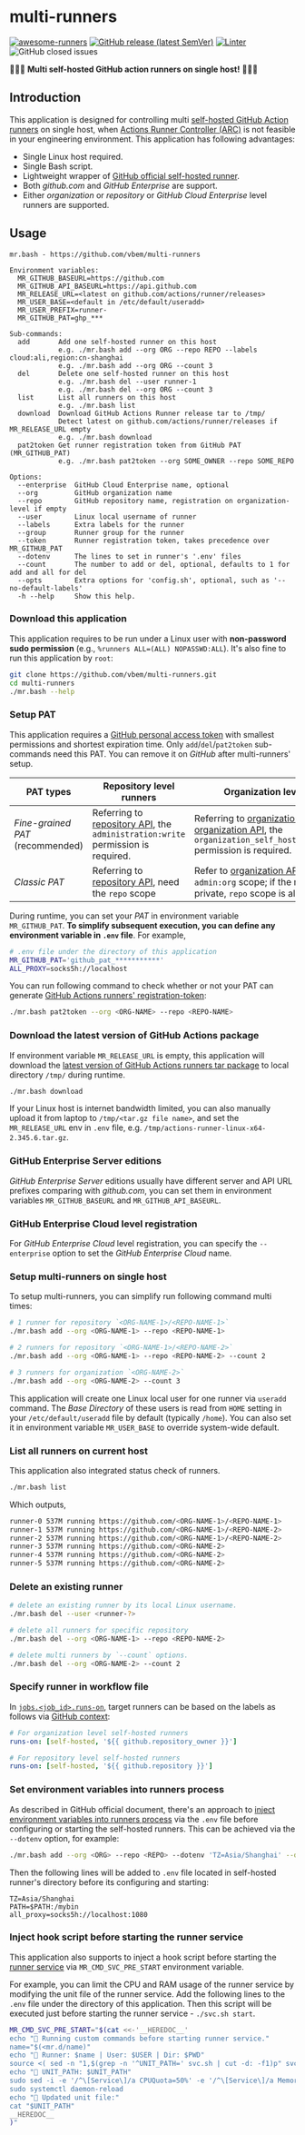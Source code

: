 # multi-runners

[![awesome-runners](https://img.shields.io/badge/listed%20on-awesome--runners-blue.svg)](https://github.com/jonico/awesome-runners)
[![GitHub release (latest SemVer)](https://img.shields.io/github/v/release/vbem/multi-runners?label=Release&logo=github)](https://github.com/vbem/multi-runners/releases)
[![Linter](https://github.com/vbem/multi-runners/actions/workflows/linter.yml/badge.svg)](https://github.com/vbem/multi-runners/actions/workflows/linter.yml)
![GitHub closed issues](https://img.shields.io/github/issues-closed/vbem/multi-runners?logo=github)

🌈🌈🌈 **Multi self-hosted GitHub action runners on single host!** 🌈🌈🌈

## Introduction

This application is designed for controlling multi [self-hosted GitHub Action runners](https://docs.github.com/en/actions/hosting-your-own-runners/managing-self-hosted-runners/about-self-hosted-runners) on single host, when [Actions Runner Controller (ARC)](https://docs.github.com/en/actions/hosting-your-own-runners/managing-self-hosted-runners-with-actions-runner-controller/quickstart-for-actions-runner-controller) is not feasible in your engineering environment. This application has following advantages:

- Single Linux host required.
- Single Bash script.
- Lightweight wrapper of [GitHub official self-hosted runner](https://github.com/actions/runner).
- Both *github.com* and *GitHub Enterprise* are support.
- Either *organization* or *repository* or *GitHub Cloud Enterprise* level runners are supported.

## Usage

```plain
mr.bash - https://github.com/vbem/multi-runners

Environment variables:
  MR_GITHUB_BASEURL=https://github.com
  MR_GITHUB_API_BASEURL=https://api.github.com
  MR_RELEASE_URL=<latest on github.com/actions/runner/releases>
  MR_USER_BASE=<default in /etc/default/useradd>
  MR_USER_PREFIX=runner-
  MR_GITHUB_PAT=ghp_***

Sub-commands:
  add       Add one self-hosted runner on this host
            e.g. ./mr.bash add --org ORG --repo REPO --labels cloud:ali,region:cn-shanghai
            e.g. ./mr.bash add --org ORG --count 3
  del       Delete one self-hosted runner on this host
            e.g. ./mr.bash del --user runner-1
            e.g. ./mr.bash del --org ORG --count 3
  list      List all runners on this host
            e.g. ./mr.bash list
  download  Download GitHub Actions Runner release tar to /tmp/
            Detect latest on github.com/actions/runner/releases if MR_RELEASE_URL empty
            e.g. ./mr.bash download
  pat2token Get runner registration token from GitHub PAT (MR_GITHUB_PAT)
            e.g. ./mr.bash pat2token --org SOME_OWNER --repo SOME_REPO

Options:
  --enterprise  GitHub Cloud Enterprise name, optional
  --org         GitHub organization name
  --repo        GitHub repository name, registration on organization-level if empty
  --user        Linux local username of runner
  --labels      Extra labels for the runner
  --group       Runner group for the runner
  --token       Runner registration token, takes precedence over MR_GITHUB_PAT
  --dotenv      The lines to set in runner's '.env' files
  --count       The number to add or del, optional, defaults to 1 for add and all for del
  --opts        Extra options for 'config.sh', optional, such as '--no-default-labels'
  -h --help     Show this help.
```

### Download this application

This application requires to be run under a Linux user with **non-password sudo permission** (e.g., `%runners ALL=(ALL) NOPASSWD:ALL`). It's also fine to run this application by `root`:

```bash
git clone https://github.com/vbem/multi-runners.git
cd multi-runners
./mr.bash --help
```

### Setup PAT

This application requires a [GitHub personal access token](https://docs.github.com/en/authentication/keeping-your-account-and-data-secure/managing-your-personal-access-tokens) with smallest permissions and shortest expiration time. Only `add`/`del`/`pat2token` sub-commands need this PAT. You can remove it on *GitHub* after multi-runners' setup.

PAT types | Repository level runners | Organization level runners
--- | --- | ---
*Fine-grained PAT* (recommended) | Referring to [repository API](https://docs.github.com/en/rest/actions/self-hosted-runners?apiVersion=2022-11-28#create-a-registration-token-for-a-repository), the `administration:write` permission is required. | Referring to [organization policy](https://docs.github.com/en/organizations/managing-programmatic-access-to-your-organization/setting-a-personal-access-token-policy-for-your-organization) & [organization API](https://docs.github.com/en/rest/actions/self-hosted-runners?apiVersion=2022-11-28#create-a-registration-token-for-an-organization), the `organization_self_hosted_runners:write` permission is required.
*Classic PAT* | Referring to [repository API](https://docs.github.com/en/rest/actions/self-hosted-runners?apiVersion=2022-11-28#create-a-registration-token-for-a-repository), need the `repo` scope | Refer to [organization API](https://docs.github.com/en/rest/actions/self-hosted-runners?apiVersion=2022-11-28#create-a-registration-token-for-an-organization), need the `admin:org` scope; if the repository is private, `repo` scope is also required.

During runtime, you can set your *PAT* in environment variable `MR_GITHUB_PAT`. **To simplify subsequent execution, you can define any environment variable in `.env` file**. For example,

```bash
# .env file under the directory of this application
MR_GITHUB_PAT='github_pat_***********'
ALL_PROXY=socks5h://localhost
```

You can run following command to check whether or not your PAT can generate [GitHub Actions runners' registration-token](https://docs.github.com/en/actions/hosting-your-own-runners/managing-self-hosted-runners/autoscaling-with-self-hosted-runners#authentication-requirements):

```bash
./mr.bash pat2token --org <ORG-NAME> --repo <REPO-NAME>
```

### Download the latest version of GitHub Actions package

If environment variable `MR_RELEASE_URL` is empty, this application will download the [latest version of GitHub Actions runners tar package](https://github.com/actions/runner/releases) to local directory `/tmp/` during runtime.

```bash
./mr.bash download
```

If your Linux host is internet bandwidth limited, you can also manually upload it from laptop to `/tmp/<tar.gz file name>`, and set the `MR_RELEASE_URL` env in `.env` file, e.g. `/tmp/actions-runner-linux-x64-2.345.6.tar.gz`.

### GitHub Enterprise Server editions

*GitHub Enterprise Server* editions usually have different server and API URL prefixes comparing with *github.com*, you can set them in environment variables `MR_GITHUB_BASEURL` and `MR_GITHUB_API_BASEURL`.

### GitHub Enterprise Cloud level registration

For *GitHub Enterprise Cloud* level registration, you can specify the `--enterprise` option to set the *GitHub Enterprise Cloud* name.

### Setup multi-runners on single host

To setup multi-runners, you can simplify run following command multi times:

```bash
# 1 runner for repository `<ORG-NAME-1>/<REPO-NAME-1>`
./mr.bash add --org <ORG-NAME-1> --repo <REPO-NAME-1>

# 2 runners for repository `<ORG-NAME-1>/<REPO-NAME-2>`
./mr.bash add --org <ORG-NAME-1> --repo <REPO-NAME-2> --count 2

# 3 runners for organization `<ORG-NAME-2>`
./mr.bash add --org <ORG-NAME-2> --count 3
```

This application will create one Linux local user for one runner via `useradd` command. The *Base Directory* of these users is read from `HOME` setting in your `/etc/default/useradd` file by default (typically `/home`). You can also set it in environment variable `MR_USER_BASE` to override system-wide default.

### List all runners on current host

This application also integrated status check of runners.

```bash
./mr.bash list
```

Which outputs,

```bash
runner-0 537M running https://github.com/<ORG-NAME-1>/<REPO-NAME-1>
runner-1 537M running https://github.com/<ORG-NAME-1>/<REPO-NAME-2>
runner-2 537M running https://github.com/<ORG-NAME-1>/<REPO-NAME-2>
runner-3 537M running https://github.com/<ORG-NAME-2>
runner-4 537M running https://github.com/<ORG-NAME-2>
runner-5 537M running https://github.com/<ORG-NAME-2>
```

### Delete an existing runner

```bash
# delete an existing runner by its local Linux username.
./mr.bash del --user <runner-?>

# delete all runners for specific repository
./mr.bash del --org <ORG-NAME-1> --repo <REPO-NAME-2>

# delete multi runners by `--count` options.
./mr.bash del --org <ORG-NAME-2> --count 2
```

### Specify runner in workflow file

In [`jobs.<job_id>.runs-on`](https://docs.github.com/en/actions/using-workflows/workflow-syntax-for-github-actions#jobsjob_idruns-on), target runners can be based on the labels as follows via [GitHub context](https://docs.github.com/en/actions/learn-github-actions/contexts#github-context):

```yaml
# For organization level self-hosted runners
runs-on: [self-hosted, '${{ github.repository_owner }}']

# For repository level self-hosted runners
runs-on: [self-hosted, '${{ github.repository }}']
```

### Set environment variables into runners process

As described in GitHub official document, there's an approach to [inject environment variables into runners process](https://docs.github.com/en/actions/hosting-your-own-runners/managing-self-hosted-runners/using-a-proxy-server-with-self-hosted-runners#using-a-env-file-to-set-the-proxy-configuration) via the `.env` file before configuring or starting the self-hosted runners. This can be achieved via the `--dotenv` option, for example:

```bash
./mr.bash add --org <ORG> --repo <REPO> --dotenv 'TZ=Asia/Shanghai' --dotenv 'PATH=\$PATH:/mybin' --dotenv 'all_proxy=socks5h://localhost:1080'
```

Then the following lines will be added to `.env` file located in self-hosted runner's directory before its configuring and starting:

```plain
TZ=Asia/Shanghai
PATH=$PATH:/mybin
all_proxy=socks5h://localhost:1080
```

### Inject hook script before starting the runner service

This application also supports to inject a hook script before starting the [runner service](https://docs.github.com/en/actions/hosting-your-own-runners/managing-self-hosted-runners/configuring-the-self-hosted-runner-application-as-a-service) via `MR_CMD_SVC_PRE_START` environment variable.

For example, you can limit the CPU and RAM usage of the runner service by modifying the unit file of the runner service. Add the following lines to the `.env` file under the directory of this application. Then this script will be executed just before starting the runner service - `./svc.sh start`.

```bash
MR_CMD_SVC_PRE_START="$(cat <<-'__HEREDOC__'
echo "🚀 Running custom commands before starting runner service."
name="$(<mr.d/name)"
echo "🚀 Runner: $name | User: $USER | Dir: $PWD"
source <( sed -n "1,$(grep -n '^UNIT_PATH=' svc.sh | cut -d: -f1)p" svc.sh )
echo "🚀 UNIT_PATH: $UNIT_PATH"
sudo sed -i -e '/^\[Service\]/a CPUQuota=50%' -e '/^\[Service\]/a MemoryMax=512M' "$UNIT_PATH"
sudo systemctl daemon-reload
echo "🚀 Updated unit file:"
cat "$UNIT_PATH"
__HEREDOC__
)"
```
